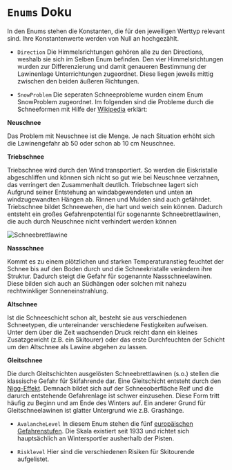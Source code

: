 # **`Enums` Doku**
In den Enums stehen die Konstanten, die für den jeweiligen Werttyp relevant sind. Ihre Konstantenwerte werden von Null an hochgezählt.

* `Direction`
Die Himmelsrichtungen gehören alle zu den Directions, weshalb sie sich im Selben Enum befinden. Den vier Himmelsrichtungen wurden zur Differenzierung und damit genaueren Bestimmung der Lawinenlage Unterrichtungen zugeordnet. Diese liegen jeweils mittig zwischen den beiden äußeren Richtungen.


* `SnowProblem`
Die seperaten Schneeprobleme wurden einem Enum SnowProblem zugeordnet. Im folgenden sind die Probleme durch die Schneeformen mit Hilfe der [Wikipedia](https://de.wikipedia.org/wiki/Lawine#Entstehung) erklärt:

**Neuschnee**

Das Problem mit Neuschnee ist die Menge. Je nach Situation erhöht sich die Lawinengefahr ab 50 oder schon ab 10 cm Neuschnee.

**Triebschnee**

Triebschnee wird durch den Wind transportiert. So werden die Eiskristalle abgeschliffen und können sich nicht so gut wie bei Neuschnee verzahnen, das verringert den Zusammenhalt deutlich. Triebschnee lagert sich Aufgrund seiner Entstehung an windabgewendeten und unten an windzugewandten Hängen ab. Rinnen und Mulden sind auch gefährdet. Triebschnee bildet Schneewehen, die hart und weich sein können. Dadurch entsteht ein großes Gefahrenpotential für sogenannte Schneebrettlawinen, die auch durch Neuschnee nicht verhindert werden können

![Schneebrettlawine](https://upload.wikimedia.org/wikipedia/commons/a/ab/Schneebrett.jpg)

**Nassschnee**

Kommt es zu einem plötzlichen und starken Temperaturanstieg feuchtet der Schnee bis auf den Boden durch und die Schneekristalle verändern ihre Struktur. Dadurch steigt die Gefahr für sogenannte Nassschneelawinen. Diese bilden sich auch an Südhängen oder solchen mit nahezu rechtwinkliger Sonneneinstrahlung.

**Altschnee**

Ist die Schneeschicht schon alt, besteht sie aus verschiedenen Schneetypen, die untereinander verschiedene Festigkeiten aufweisen. Unter dem über die Zeit wachsenden Druck reicht dann ein kleines Zusatzgewicht (z.B. ein Skitourer) oder das erste Durchfeuchten der Schicht um den Altschnee als Lawine abgehen zu lassen.

**Gleitschnee**

Die durch Gleitschichten ausgelösten Schneebrettlawinen (s.o.) stellen die klassische Gefahr für Skifahrende dar. Eine Gleitschicht entsteht durch den [Nigg-Effekt](https://de.wikipedia.org/wiki/Nigg-Effekt). Demnach bildet sich auf der Schneeoberfläche Reif und die darurch entstehende Gefahrenlage ist schwer einzusehen. Diese Form tritt häufig zu Beginn und am Ende des Winters auf. Ein anderer Grund für Gleitschneelawinen ist glatter Untergrund wie z.B. Grashänge.

* `AvalancheLevel`
In diesem Enum stehen die fünf [europäischen Gefahrenstufen](https://de.wikipedia.org/wiki/Europ%C3%A4ische_Gefahrenskala_f%C3%BCr_Lawinen). Die Skala existiert seit 1933 und richtet sich hauptsächlich an Wintersportler ausherhalb der Pisten.



* `Risklevel`
Hier sind die verschiedenen Risiken für Skitourende aufgelistet.




